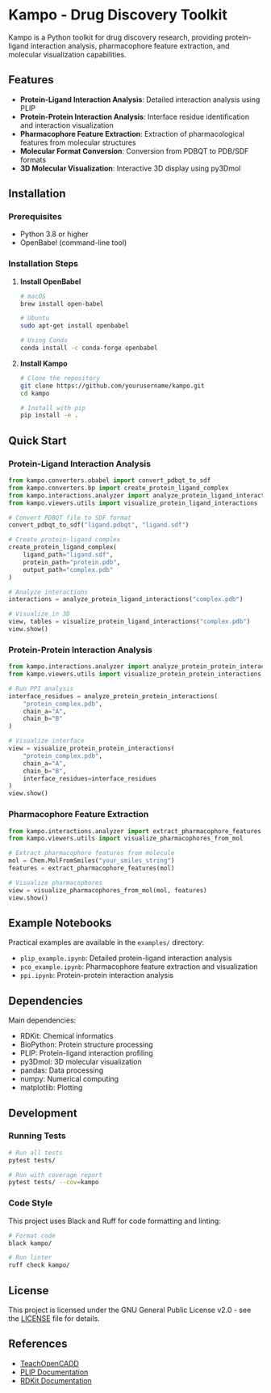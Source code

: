 # Kampo - Drug Discovery Toolkit

Kampo is a Python toolkit for drug discovery research, providing protein-ligand interaction analysis, pharmacophore feature extraction, and molecular visualization capabilities.

## Features

- **Protein-Ligand Interaction Analysis**: Detailed interaction analysis using PLIP
- **Protein-Protein Interaction Analysis**: Interface residue identification and interaction visualization
- **Pharmacophore Feature Extraction**: Extraction of pharmacological features from molecular structures
- **Molecular Format Conversion**: Conversion from PDBQT to PDB/SDF formats
- **3D Molecular Visualization**: Interactive 3D display using py3Dmol

## Installation

### Prerequisites

- Python 3.8 or higher
- OpenBabel (command-line tool)

### Installation Steps

1. **Install OpenBabel**
   ```bash
   # macOS
   brew install open-babel
   
   # Ubuntu
   sudo apt-get install openbabel
   
   # Using Conda
   conda install -c conda-forge openbabel
   ```

2. **Install Kampo**
   ```bash
   # Clone the repository
   git clone https://github.com/yourusername/kampo.git
   cd kampo
   
   # Install with pip
   pip install -e .
   ```

## Quick Start

### Protein-Ligand Interaction Analysis

```python
from kampo.converters.obabel import convert_pdbqt_to_sdf
from kampo.converters.bp import create_protein_ligand_complex
from kampo.interactions.analyzer import analyze_protein_ligand_interactions
from kampo.viewers.utils import visualize_protein_ligand_interactions

# Convert PDBQT file to SDF format
convert_pdbqt_to_sdf("ligand.pdbqt", "ligand.sdf")

# Create protein-ligand complex
create_protein_ligand_complex(
    ligand_path="ligand.sdf",
    protein_path="protein.pdb",
    output_path="complex.pdb"
)

# Analyze interactions
interactions = analyze_protein_ligand_interactions("complex.pdb")

# Visualize in 3D
view, tables = visualize_protein_ligand_interactions("complex.pdb")
view.show()
```

### Protein-Protein Interaction Analysis

```python
from kampo.interactions.analyzer import analyze_protein_protein_interactions
from kampo.viewers.utils import visualize_protein_protein_interactions

# Run PPI analysis
interface_residues = analyze_protein_protein_interactions(
    "protein_complex.pdb",
    chain_a="A",
    chain_b="B"
)

# Visualize interface
view = visualize_protein_protein_interactions(
    "protein_complex.pdb",
    chain_a="A", 
    chain_b="B",
    interface_residues=interface_residues
)
view.show()
```

### Pharmacophore Feature Extraction

```python
from kampo.interactions.analyzer import extract_pharmacophore_features
from kampo.viewers.utils import visualize_pharmacophores_from_mol

# Extract pharmacophore features from molecule
mol = Chem.MolFromSmiles("your_smiles_string")
features = extract_pharmacophore_features(mol)

# Visualize pharmacophores
view = visualize_pharmacophores_from_mol(mol, features)
view.show()
```

## Example Notebooks

Practical examples are available in the `examples/` directory:

- `plip_example.ipynb`: Detailed protein-ligand interaction analysis
- `pco_example.ipynb`: Pharmacophore feature extraction and visualization
- `ppi.ipynb`: Protein-protein interaction analysis

## Dependencies

Main dependencies:
- RDKit: Chemical informatics
- BioPython: Protein structure processing
- PLIP: Protein-ligand interaction profiling
- py3Dmol: 3D molecular visualization
- pandas: Data processing
- numpy: Numerical computing
- matplotlib: Plotting

## Development

### Running Tests

```bash
# Run all tests
pytest tests/

# Run with coverage report
pytest tests/ --cov=kampo
```

### Code Style

This project uses Black and Ruff for code formatting and linting:

```bash
# Format code
black kampo/

# Run linter
ruff check kampo/
```

## License

This project is licensed under the GNU General Public License v2.0 - see the [LICENSE](LICENSE) file for details.

## References

- [TeachOpenCADD](https://projects.volkamerlab.org/teachopencadd/all_talktorials.html)
- [PLIP Documentation](https://github.com/pharmai/plip)
- [RDKit Documentation](https://www.rdkit.org/docs/)